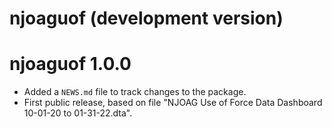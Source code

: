 # njoaguof (development version)

# njoaguof 1.0.0

* Added a `NEWS.md` file to track changes to the package.
* First public release, based on file 
  "NJOAG Use of Force Data Dashboard 10-01-20 to 01-31-22.dta". 
